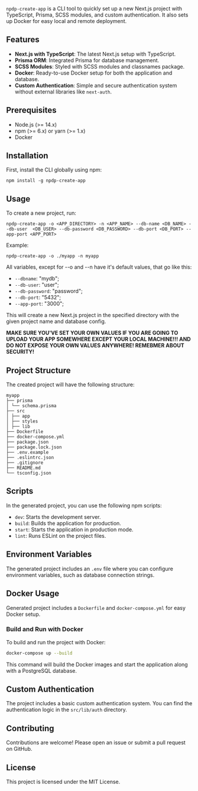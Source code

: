 `npdp-create-app` is a CLI tool to quickly set up a new Next.js project with TypeScript, Prisma, SCSS modules, and custom authentication. It also sets up Docker for easy local and remote deployment.

## Features

- **Next.js with TypeScript**: The latest Next.js setup with TypeScript.
- **Prisma ORM**: Integrated Prisma for database management.
- **SCSS Modules**: Styled with SCSS modules and classnames package.
- **Docker**: Ready-to-use Docker setup for both the application and database.
- **Custom Authentication**: Simple and secure authentication system without external libraries like `next-auth`.

## Prerequisites

- Node.js (>= 14.x)
- npm (>= 6.x) or yarn (>= 1.x)
- Docker

## Installation

First, install the CLI globally using npm:

```
npm install -g npdp-create-app
```

## Usage

To create a new project, run:

```
npdp-create-app -o <APP_DIRECTORY> -n <APP_NAME> --db-name <DB_NAME> --db-user  <DB_USER> --db-password <DB_PASSWORD> --db-port <DB_PORT> --app-port <APP_PORT>
```

Example:

```
npdp-create-app -o ./myapp -n myapp
```

All variables, except for --o and --n have it's default values, that go like this:

- `--dbname`: "mydb";
- `--db-user`: "user";
- `--db-password`: "password";
- `--db-port`: "5432";
- `--app-port`: "3000";

This will create a new Next.js project in the specified directory with the given project name and database config.

**MAKE SURE YOU'VE SET YOUR OWN VALUES IF YOU ARE GOING TO UPLOAD YOUR APP SOMEWHERE EXCEPT YOUR LOCAL MACHINE!!! AND DO NOT EXPOSE YOUR OWN VALUES ANYWHERE! REMEBMER ABOUT SECURITY!**

## Project Structure

The created project will have the following structure:

```
myapp
├── prisma
│ └── schema.prisma
├── src
│ ├── app
│ ├── styles
│ ├── lib
├── Dockerfile
├── docker-compose.yml
├── package.json
├── package.lock.json
├── .env.example
├── .eslintrc.json
├── .gitignore
├── README.md
└── tsconfig.json
```

## Scripts

In the generated project, you can use the following npm scripts:

- `dev`: Starts the development server.
- `build`: Builds the application for production.
- `start`: Starts the application in production mode.
- `lint`: Runs ESLint on the project files.

## Environment Variables

The generated project includes an `.env` file where you can configure environment variables, such as database connection strings.

## Docker Usage

Generated project includes a `Dockerfile` and `docker-compose.yml` for easy Docker setup.

### Build and Run with Docker

To build and run the project with Docker:

```bash
docker-compose up --build
```

This command will build the Docker images and start the application along with a PostgreSQL database.

## Custom Authentication

The project includes a basic custom authentication system. You can find the authentication logic in the `src/lib/auth` directory.

## Contributing

Contributions are welcome! Please open an issue or submit a pull request on GitHub.

## License

This project is licensed under the MIT License.
